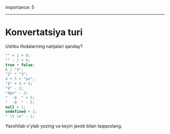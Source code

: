 importance: 5

---

# Konvertatsiya turi

Ushbu ifodalarning natijalari qanday?

```js no-beautify
"" + 1 + 0;
"" - 1 + 0;
true + false;
6 / "3";
"2" * "3";
4 + 5 + "px";
"$" + 4 + 5;
"4" - 2;
"4px" - 2;
"  -9  " + 5;
"  -9  " - 5;
null + 1;
undefined + 1;
" \t \n" - 2;
```

Yaxshilab o'ylab yozing va keyin javob bilan taqqoslang.
